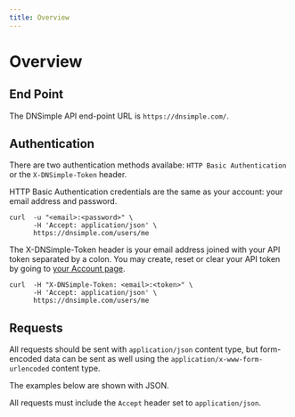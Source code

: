 ```yaml
---
title: Overview
---
```


# Overview


## End Point

The DNSimple API end-point URL is `https://dnsimple.com/`.


## Authentication

There are two authentication methods availabe: `HTTP Basic Authentication` or the `X-DNSimple-Token` header.

HTTP Basic Authentication credentials are the same as your account: your email address and password.

    curl  -u "<email>:<password>" \
          -H 'Accept: application/json' \
          https://dnsimple.com/users/me

The X-DNSimple-Token header is your email address joined with your API token separated by a colon. You may create, reset or clear your API token by going to [your Account page](https://dnsimple.com/account).

    curl  -H "X-DNSimple-Token: <email>:<token>" \
          -H 'Accept: application/json' \
          https://dnsimple.com/users/me


## Requests

All requests should be sent with `application/json` content type, but form-encoded data can be sent as well using the `application/x-www-form-urlencoded` content type.

The examples below are shown with JSON.

All requests must include the `Accept` header set to `application/json`.
